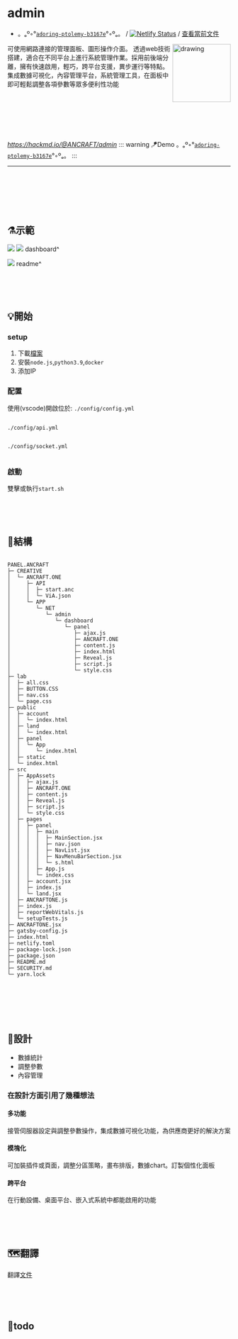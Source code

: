 # admin #

- 。ₒº◦°[`adoring-ptolemy-b3167e`](http://net.netlify.app)°◦ºₒ。 / [![Netlify Status](https://api.netlify.com/api/v1/badges/aed0736c-40f7-41bf-afe6-4a23a6788dd2/deploy-status)](https://app.netlify.com/sites/net/deploys) / [查看當前文件](http://net.netlify.app/readme.md)
 <!---。ₒº◦°--->
<img src="https://i.imgur.com/qwnfFoe.png" alt="drawing" width="131" style="float: right;" /><a>

可使用網路連接的管理面板、圖形操作介面。
透過web技術搭建，適合在不同平台上進行系統管理作業。採用前後端分離，擁有快速啟用，輕巧，跨平台支援，異步運行等特點。
集成數據可視化，內容管理平台，系統管理工具，在面板中即可輕鬆調整各項參數等眾多便利性功能

<br><br><br><br><br><br>
*https://hackmd.io/@ANCRAFT/admin*
:::    warning
🪁Demo 。ₒº◦°[`adoring-ptolemy-b3167e`](http://net.netlify.app)°◦ºₒ。
:::

---

<br><br><br><br><br>


## ⚗示範 ##

![](https://i.imgur.com/qPMhcY3.png)
![](https://i.imgur.com/a3rJacy.jpeg)
            dashboard^

![](https://i.imgur.com/H7ZKf7V.png) 
            readme^

<br><br><br>

## 💡開始 ##

### setup ###
1. 下載[檔案](https://)
2. 安裝`node.js`,`python3.9`,`docker`
3. 添加IP

### 配置 ###
使用(vscode)開啟位於:
`./config/config.yml`
```

```
`./config/api.yml`
```

```
`./config/socket.yml`
```

```
### 啟動 ###
雙擊或執行`start.sh`

<br><br><br>

## 🧲結構 ##

```jsx=
        
PANEL.ANCRAFT                         
├─ CREATIVE                           
│  └─ ANCRAFT.ONE                     
│     ├─ API                          
│     │  ├─ start.anc                 
│     │  └─ ViA.json                  
│     └─ APP                          
│        └─ NET                       
│           └─ admin                  
│              └─ dashboard           
│                 └─ panel            
│                    ├─ ajax.js       
│                    ├─ ANCRAFT.ONE   
│                    ├─ content.js    
│                    ├─ index.html    
│                    ├─ Reveal.js     
│                    ├─ script.js     
│                    └─ style.css     
├─ lab                                
│  ├─ all.css                         
│  ├─ BUTTON.CSS                      
│  ├─ nav.css                         
│  └─ page.css                        
├─ public                             
│  ├─ account                         
│  │  └─ index.html                   
│  ├─ land                            
│  │  └─ index.html                   
│  ├─ panel                           
│  │  └─ App                          
│  │     └─ index.html                
│  ├─ static                          
│  └─ index.html                      
├─ src                                
│  ├─ AppAssets                       
│  │  ├─ ajax.js                      
│  │  ├─ ANCRAFT.ONE                  
│  │  ├─ content.js                   
│  │  ├─ Reveal.js                    
│  │  ├─ script.js                    
│  │  └─ style.css                    
│  ├─ pages                           
│  │  ├─ panel                        
│  │  │  ├─ main                      
│  │  │  │  ├─ MainSection.jsx        
│  │  │  │  ├─ nav.json               
│  │  │  │  ├─ NavList.jsx            
│  │  │  │  ├─ NavMenuBarSection.jsx  
│  │  │  │  └─ s.html                 
│  │  │  ├─ App.js                    
│  │  │  └─ index.css                 
│  │  ├─ account.jsx                  
│  │  ├─ index.js                     
│  │  └─ land.jsx                     
│  ├─ ANCRAFTONE.js                   
│  ├─ index.js                        
│  ├─ reportWebVitals.js              
│  └─ setupTests.js                   
├─ ANCRAFTONE.jsx                     
├─ gatsby-config.js                   
├─ index.html                         
├─ netlify.toml                       
├─ package-lock.json                  
├─ package.json                       
├─ README.md                          
├─ SECURITY.md                        
└─ yarn.lock                          
          
               

```

<br><br><br>

## 🧭設計 ##

 * 數據統計
 * 調整參數
 * 內容管理
 
### 在設計方面引用了幾種想法 ###

#### 多功能 ####

接管伺服器設定與調整參數操作，集成數據可視化功能，為供應商更好的解決方案

#### 模塊化 ####

可加裝插件或頁面，調整分區策略，畫布排版，數據chart。訂製個性化面板

#### 跨平台 ####

在行動設備、桌面平台、嵌入式系統中都能啟用的功能

<br><br><br>

## 🗺翻譯 ##

翻譯[文件](https://)

<br><br><br>

## 🚩todo ##
